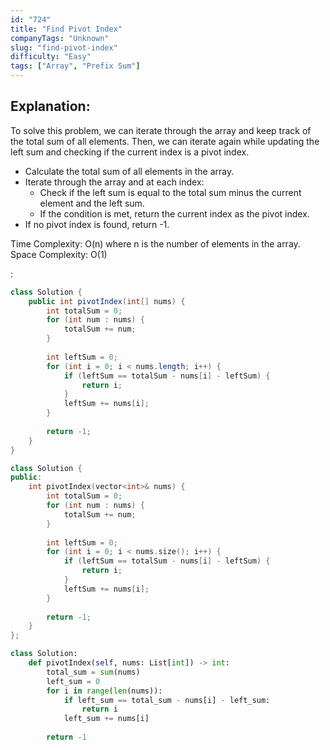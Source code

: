 ```yaml
---
id: "724"
title: "Find Pivot Index"
companyTags: "Unknown"
slug: "find-pivot-index"
difficulty: "Easy"
tags: ["Array", "Prefix Sum"]
---
```


## Explanation:
To solve this problem, we can iterate through the array and keep track of the total sum of all elements. Then, we can iterate again while updating the left sum and checking if the current index is a pivot index.

- Calculate the total sum of all elements in the array.
- Iterate through the array and at each index:
  - Check if the left sum is equal to the total sum minus the current element and the left sum.
  - If the condition is met, return the current index as the pivot index.
- If no pivot index is found, return -1.

Time Complexity: O(n) where n is the number of elements in the array.
Space Complexity: O(1)

:

```java
class Solution {
    public int pivotIndex(int[] nums) {
        int totalSum = 0;
        for (int num : nums) {
            totalSum += num;
        }
        
        int leftSum = 0;
        for (int i = 0; i < nums.length; i++) {
            if (leftSum == totalSum - nums[i] - leftSum) {
                return i;
            }
            leftSum += nums[i];
        }
        
        return -1;
    }
}
```

```cpp
class Solution {
public:
    int pivotIndex(vector<int>& nums) {
        int totalSum = 0;
        for (int num : nums) {
            totalSum += num;
        }
        
        int leftSum = 0;
        for (int i = 0; i < nums.size(); i++) {
            if (leftSum == totalSum - nums[i] - leftSum) {
                return i;
            }
            leftSum += nums[i];
        }
        
        return -1;
    }
};
```

```python
class Solution:
    def pivotIndex(self, nums: List[int]) -> int:
        total_sum = sum(nums)
        left_sum = 0
        for i in range(len(nums)):
            if left_sum == total_sum - nums[i] - left_sum:
                return i
            left_sum += nums[i]
        
        return -1
```